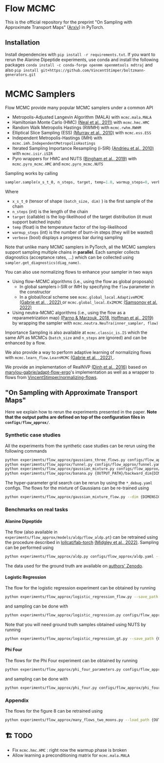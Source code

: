 # Flow MCMC

This is the official repository for the preprint "On Sampling with Approximate Transport Maps" ([Arxiv](https://arxiv.org/abs/2302.04763)) in PyTorch. 

## Installation

Install dependencies with `pip install -r requirements.txt`. If you want to rerun the Alanine Dipeptide experiments, use conda and install the following packages `conda install -c conda-forge openmm openmmtools mdtraj` and also `pip install git+https://github.com/VincentStimper/boltzmann-generators.git`

# MCMC Samplers

Flow MCMC provide many popular MCMC samplers under a common API

* Metropolis-Adjusted Langevin Algorithm (MALA) with `mcmc.mala.MALA`
* Hamiltonian Monte Carlo (HMC) [(Neal et al., 2011)](https://arxiv.org/abs/1206.1901) with `mcmc.hmc.HMC`
* Random Walk Metropolis Hastings (RWMH) with `mcmc.rwhm.RWHM`
* Elliptical Slice Sampling (ESS) [(Murray et al., 2010)](https://proceedings.mlr.press/v9/murray10a.html) with `mcmc.ess.ESS`
* Independent Metropolis-Hastings (IMH) with `mcmc.imh.IndependentMetropolisHastings`
* Iterated Sampling Importance Resampling (i-SIR) [(Andrieu et al., 2010)](https://rss.onlinelibrary.wiley.com/doi/10.1111/j.1467-9868.2009.00736.x) with `mcmc.isir.iSIR`
* Pyro wrappers for HMC and NUTS [(Bingham et al., 2019)](https://jmlr.org/papers/v20/18-403.html) with `mcmc.pyro_mcmc.HMC` and `mcmc.pyro_mcmc.NUTS`

Sampling works by calling

```python
sampler.sample(x_s_t_0, n_steps, target, temp=1.0, warmup_steps=0, verbose=False)
```

Where

* `x_s_t_0` (tensor of shape `(batch_size, dim)` ) is the first sample of the chain
* `n_steps` (int) is the length of the chain
* `target` (callable) is the log-likelihood of the target distribution (it must support batched inputs)
* `temp` (float) is the temperature factor of the log-likelihood
* `warmup_steps` (int) is the number of burn-in steps (they will be wasted)
* `verbose` (bool) displays a progress bar during sampling

Note that unlike many MCMC samplers in PyTorch, all the MCMC samplers support sampling multiple chains in **parallel**. Each sampler collects diagnostics (acceptance rates, ...) which can be collected using `sampler.get_diagnostics(diag_name)`.

You can also use normalizing flows to enhance your sampler in two ways

* Using flow-MCMC algorithms (i.e., using the flow as global proposals)
  * In global samplers i-SIR or IMH by specifying the `flow` parameter in the constructor
  * In a global/local scheme see `mcmc.global_local.AdaptiveMCMC` [(Gabrie et al. , 2022) ](https://www.pnas.org/doi/abs/10.1073/pnas.2109420119) or `mcmc.global_local.Ex2MCMC` [(Samsonov et al. 2022)](https://arxiv.org/abs/2111.02702)
* Using neutra-MCMC algorithms (i.e., using the flow as a reparametrization map) [(Parno & Marzouk, 2018,](https://epubs.siam.org/doi/10.1137/17M1134640) [Hoffman et al., 2019)](https://arxiv.org/abs/1903.03704) by wrapping the sampler with `mcmc.neutra.NeuTra(inner_sampler, flow)`

Importance Sampling is also available at `mcmc.classic_is.IS` which the same API as MCMCs (`batch_size` and `n_steps` are ignored) and can be enhanced by a flow.

We also provide a way to perform adaptive learning of normalizing flows with `mcmc.learn_flow.LearnMCMC` [(Gabrie et al. , 2022) ](https://www.pnas.org/doi/abs/10.1073/pnas.2109420119).

We provide an implementation of RealNVP [(Dinh et al., 2016)](https://arxiv.org/abs/1605.08803) based on [marylou-gabrie/adapt-flow-ergo](https://github.com/marylou-gabrie/adapt-flow-ergo)'s implementation as well as a wrapper to flows from [VincentStimper/normalizing-flows](https://github.com/VincentStimper/normalizing-flows).

## "On Sampling with Approximate Transport Maps"

Here we explain how to rerun the experiments presented in the paper. **Note that the output paths are defined on top of the configuration files in `configs/flow_approx/`**.

### Synthetic case studies

All the experiments from the synthetic case studies can be rerun using the following commands

```bash
python experiments/flow_approx/gaussians_three_flows.py configs/flow_approx/gaussians_three_flows.yaml --seed {INSERT_SEED}
python experiments/flow_approx/funnel.py configs/flow_approx/funnel.yaml --seed {INSERT_SEED}
python experiments/flow_approx/gaussian_mixture.py configs/flow_approx/gaussians_mixture.yaml --seed {INSERT_SEED}
python experiments/flow_approx/banana.py {OUTPUT_PATH}/backward_dim{DIMENSION}.pkl --loss_type backward_kl --dim {DIMENSION} --seed {SEED}
```

The hyper-parameter grid search can be rerun by using the `*_debug.yaml` configs. The flows for the mixture of Gaussians can be re-trained using 

```bash
python experiments/flow_approx/gaussian_mixture_flow.py --dim {DIMENSION} --checkpoint_path {SAVE_PATH}/dim_{DIMENSION}/
```

### Benchmarks on real tasks

#### Alanine Dipeptide

The flow (also available in `experiments/flow_approx/models/aldp/flow_aldp.pt`) can be retrained using the procedure described in [lollcat/fab-torch](https://github.com/lollcat/fab-torch) [(Midgley et al., 2022)](https://arxiv.org/abs/2208.01893). Sampling can be performed using 

```bash
python experiments/flow_approx/aldp.py configs/flow_approx/aldp.yaml --seed {SEED} --save_samples
```

The data used for the ground truth are available on [authors' Zenodo](https://zenodo.org/record/6993124).

#### Logistic Regression

The flow for the logistic regression experiment can be obtained by running

```bash
python experiments/flow_approx/logistic_regression_flow.py --save_path {OUTPUT_PATH} --neutra_flow
```

and sampling can be done with

```bash
python experiments/flow_approx/logistic_regression.py configs/flow_approx/logistic_regression.yaml --seed {SEED} --neutra_flow
```

Note that you will need ground truth samples obtained using NUTS by running

```bash
python experiments/flow_approx/logistic_regression_gt.py --save_path {OUTPUT_PATH}
```

#### Phi Four

The flows for the Phi Four experiment can be obtained by running

```bash
python experiments/flow_approx/phi_four_parameters.py configs/flow_approx/phi_four_parameters/global_{DIMENSION}.yaml configs/flow_approx/phi_four_parameters/best_flows_{DIMENSION}.yaml --mala_sampler 
```

and sampling can be done with

```bash
python experiments/flow_approx/phi_four.py configs/flow_approx/phi_four.yaml --save_samples --seed {SEED}
```

### Appendix

The flows for the figure 8 can be retrained using

```bash
python experiments/flow_approx/many_flows_two_moons.py --load_path {OUTPUT_PATH} --seed {SEED}
```



## 🏗️ TODO

* Fix `mcmc.hmc.HMC` : right now the warmup phase is broken
* Allow learning a preconditioning matrix for `mcmc.mala.MALA`
